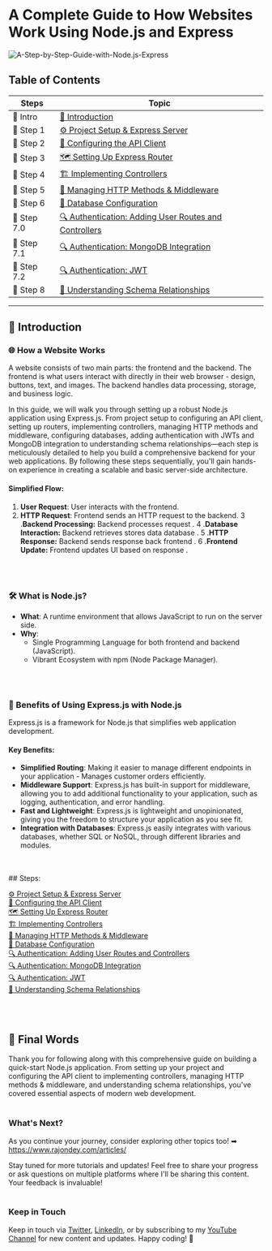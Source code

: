 # A Complete Guide to How Websites Work Using Node.js and Express

![A-Step-by-Step-Guide-with-Node.js-Express](https://www.rajondey.com/wp-content/uploads/2024/07/How-Websites-Work-A-Step-by-Step-Guide-with-Node.js-Express.png)

## Table of Contents

| Steps | Topic |
| ------ | ------ |
| 📖 Intro | [📖 Introduction](#introduction) |
| 📖 Step 1 | [⚙️ Project Setup & Express Server](https://github.com/RajonDey/node-express-quickstart/blob/main/STEPS/step-1.md) |
| 📖 Step 2 | [🔌 Configuring the API Client](https://github.com/RajonDey/node-express-quickstart/blob/main/STEPS/step-2.md) |
| 📖 Step 3 | [🗺️ Setting Up Express Router](https://github.com/RajonDey/node-express-quickstart/blob/main/STEPS/step-3.md) |
| 📖 Step 4 | [🏗️ Implementing Controllers](https://github.com/RajonDey/node-express-quickstart/blob/main/STEPS/step-4.md) |
| 📖 Step 5 | [🔄 Managing HTTP Methods & Middleware](https://github.com/RajonDey/node-express-quickstart/blob/main/STEPS/step-5.md) |
| 📖 Step 6 | [💾 Database Configuration](https://github.com/RajonDey/node-express-quickstart/blob/main/STEPS/step-6.md) |
| 📖 Step 7.0 | [🔍 Authentication: Adding User Routes and Controllers](https://github.com/RajonDey/node-express-quickstart/blob/main/STEPS/step-7.0.md) |
| 📖 Step 7.1 | [🔍 Authentication: MongoDB Integration](https://github.com/RajonDey/node-express-quickstart/blob/main/STEPS/step-7.1.md) |
| 📖 Step 7.2 | [🔍 Authentication: JWT](https://github.com/RajonDey/node-express-quickstart/blob/main/STEPS/step-7.2.md) |
| 📖 Step 8 | [🔗 Understanding Schema Relationships](https://github.com/RajonDey/node-express-quickstart/blob/main/STEPS/step-8.md)


---

## 📖 Introduction

### 🌐 How a Website Works

A website consists of two main parts: the frontend and the backend. The frontend is what users interact with directly in their web browser - design, buttons, text, and images. The backend handles data processing, storage, and business logic.

In this guide, we will walk you through setting up a robust Node.js application using Express.js. From project setup to configuring an API client, setting up routers, implementing controllers, managing HTTP methods and middleware, configuring databases, adding authentication with JWTs and MongoDB integration to understanding schema relationships—each step is meticulously detailed to help you build a comprehensive backend for your web applications. By following these steps sequentially, you'll gain hands-on experience in creating a scalable and basic server-side architecture.

#### Simplified Flow:
1. **User Request**: User interacts with the frontend.
2. **HTTP Request**: Frontend sends an HTTP request to the backend.
3 .**Backend Processing:** Backend processes request .
4 .**Database Interaction:** Backend retrieves stores data database .
5 .**HTTP Response:** Backend sends response back frontend .
6 .**Frontend Update:** Frontend updates UI based on response .

<br>
<br>

### 🛠️ What is Node.js?

- **What**: A runtime environment that allows JavaScript to run on the server side.
- **Why**:
  - Single Programming Language for both frontend and backend (JavaScript).
  - Vibrant Ecosystem with npm (Node Package Manager).

<br>
<br>

### 🚀 Benefits of Using Express.js with Node.js
Express.js is a framework for Node.js that simplifies web application development.

#### Key Benefits:
- **Simplified Routing**: Making it easier to manage different endpoints in your application - Manages customer orders efficiently.
- **Middleware Support**: Express.js has built-in support for middleware, allowing you to add additional functionality to your application, such as logging, authentication, and error handling.
- **Fast and Lightweight**: Express.js is lightweight and unopinionated, giving you the freedom to structure your application as you see fit.
- **Integration with Databases**: Express.js easily integrates with various databases, whether SQL or NoSQL, through different libraries and modules.

<br>
<br>
## Steps:

[⚙️ Project Setup & Express Server](https://github.com/RajonDey/node-express-quickstart/blob/main/STEPS/step-1.md) <br>
[🔌 Configuring the API Client](https://github.com/RajonDey/node-express-quickstart/blob/main/STEPS/step-2.md) <br>
[🗺️ Setting Up Express Router](https://github.com/RajonDey/node-express-quickstart/blob/main/STEPS/step-3.md) <br>
[🏗️ Implementing Controllers](https://github.com/RajonDey/node-express-quickstart/blob/main/STEPS/step-4.md) <br>
[🔄 Managing HTTP Methods & Middleware](https://github.com/RajonDey/node-express-quickstart/blob/main/STEPS/step-5.md) <br>
[💾 Database Configuration](https://github.com/RajonDey/node-express-quickstart/blob/main/STEPS/step-6.md) <br>
[🔍 Authentication: Adding User Routes and Controllers](https://github.com/RajonDey/node-express-quickstart/blob/main/STEPS/step-7.0.md) <br>
[🔍 Authentication: MongoDB Integration](https://github.com/RajonDey/node-express-quickstart/blob/main/STEPS/step-7.1.md) <br>
[🔍 Authentication: JWT](https://github.com/RajonDey/node-express-quickstart/blob/main/STEPS/step-7.2.md) <br>
[🔗 Understanding Schema Relationships](https://github.com/RajonDey/node-express-quickstart/blob/main/STEPS/step-8.md) <br>

<br>
<br>

## 🎉 Final Words
Thank you for following along with this comprehensive guide on building a quick-start Node.js application. From setting up your project and configuring the API client to implementing controllers, managing HTTP methods & middleware, and understanding schema relationships, you've covered essential aspects of modern web development.
<br>
<br>
### What's Next?
As you continue your journey, consider exploring other topics too! ➡ https://www.rajondey.com/articles/

Stay tuned for more tutorials and updates! Feel free to share your progress or ask questions on multiple platforms where I'll be sharing this content. Your feedback is invaluable!
<br>
<br>
### Keep in Touch
Keep in touch via [Twitter](https://twitter.com/rajjon_dey), [LinkedIn](https://www.linkedin.com/in/rajondey/), or by subscribing to my [YouTube Channel](https://www.youtube.com/channel/UCRKEjqMrb3EoaUtMr0PckZg?sub_confirmation=1) for new content and updates.
Happy coding! 🚀
